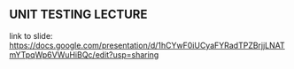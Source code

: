 ## UNIT TESTING LECTURE
link to slide: 
https://docs.google.com/presentation/d/1hCYwF0iUCyaFYRadTPZBrjjLNATmYTpqWp6VWuHiBQc/edit?usp=sharing
